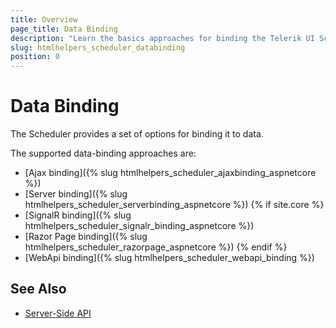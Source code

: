 ```yaml
---
title: Overview
page_title: Data Binding
description: "Learn the basics approaches for binding the Telerik UI Scheduler component for {{ site.framework }}."
slug: htmlhelpers_scheduler_databinding
position: 0
---
```


# Data Binding

The Scheduler provides a set of options for binding it to data.

The supported data-binding approaches are:

* [Ajax binding]({% slug htmlhelpers_scheduler_ajaxbinding_aspnetcore %})
* [Server binding]({% slug htmlhelpers_scheduler_serverbinding_aspnetcore %})
{% if site.core %}
* [SignalR binding]({% slug htmlhelpers_scheduler_signalr_binding_aspnetcore %})
* [Razor Page binding]({% slug htmlhelpers_scheduler_razorpage_aspnetcore %})
{% endif %}
* [WebApi binding]({% slug htmlhelpers_scheduler_webapi_binding %})

## See Also

* [Server-Side API](/api/scheduler)
